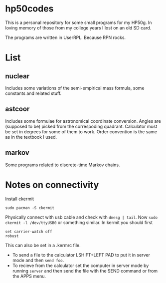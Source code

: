 # hp50codes

This is a personal repository for some small programs for my HP50g. In loving memory of those from my college years I lost on an old SD card.

The programs are written in UserRPL. Because RPN rocks.
# List
## nuclear
Includes some variations of the semi-empirical mass formula, some constants and related stuff.

## astcoor
Includes some formulae for astronomical coordinate conversion. Angles are (supposed to be) picked from the correspoding quadrant.
Calculator must be set in degrees for some of them to work.
Order convention is the same as in the textbook I used.

## markov
Some programs related to discrete-time Markov chains.

# Notes on connectivity
Install ckermit
```
sudo pacman -S ckermit
```
Physically connect with usb cable and check with `dmesg | tail`.
Now `sudo ckermit -l /dev/ttyUSB0` or something similar.
In kermit you should first
```
set carrier-watch off
robust
```
This can also be set in a .kermrc file.

- To send a file to the calculator LSHIFT+LEFT PAD to put it in server mode and then `send foo`.
- To recieve from the calculator set the computer in server mode by running `server` and then send the file with the SEND command or from the APPS menu.
